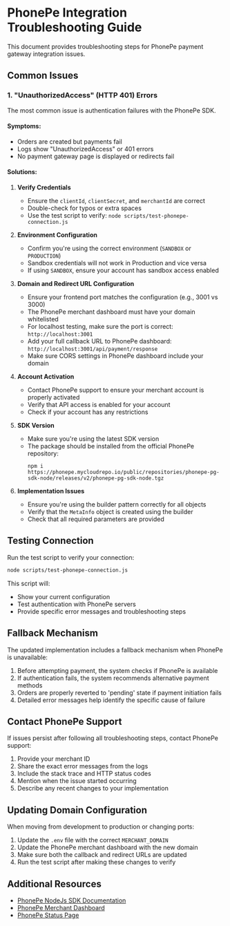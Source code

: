 # PhonePe Integration Troubleshooting Guide

This document provides troubleshooting steps for PhonePe payment gateway integration issues.

## Common Issues

### 1. "UnauthorizedAccess" (HTTP 401) Errors

The most common issue is authentication failures with the PhonePe SDK.

#### Symptoms:

- Orders are created but payments fail
- Logs show "UnauthorizedAccess" or 401 errors
- No payment gateway page is displayed or redirects fail

#### Solutions:

1. **Verify Credentials**

   - Ensure the `clientId`, `clientSecret`, and `merchantId` are correct
   - Double-check for typos or extra spaces
   - Use the test script to verify: `node scripts/test-phonepe-connection.js`

2. **Environment Configuration**

   - Confirm you're using the correct environment (`SANDBOX` or `PRODUCTION`)
   - Sandbox credentials will not work in Production and vice versa
   - If using `SANDBOX`, ensure your account has sandbox access enabled

3. **Domain and Redirect URL Configuration**

   - Ensure your frontend port matches the configuration (e.g., 3001 vs 3000)
   - The PhonePe merchant dashboard must have your domain whitelisted
   - For localhost testing, make sure the port is correct: `http://localhost:3001`
   - Add your full callback URL to PhonePe dashboard: `http://localhost:3001/api/payment/response`
   - Make sure CORS settings in PhonePe dashboard include your domain

4. **Account Activation**

   - Contact PhonePe support to ensure your merchant account is properly activated
   - Verify that API access is enabled for your account
   - Check if your account has any restrictions

5. **SDK Version**

   - Make sure you're using the latest SDK version
   - The package should be installed from the official PhonePe repository:
     ```
     npm i https://phonepe.mycloudrepo.io/public/repositories/phonepe-pg-sdk-node/releases/v2/phonepe-pg-sdk-node.tgz
     ```

6. **Implementation Issues**
   - Ensure you're using the builder pattern correctly for all objects
   - Verify that the `MetaInfo` object is created using the builder
   - Check that all required parameters are provided

## Testing Connection

Run the test script to verify your connection:

```bash
node scripts/test-phonepe-connection.js
```

This script will:

- Show your current configuration
- Test authentication with PhonePe servers
- Provide specific error messages and troubleshooting steps

## Fallback Mechanism

The updated implementation includes a fallback mechanism when PhonePe is unavailable:

1. Before attempting payment, the system checks if PhonePe is available
2. If authentication fails, the system recommends alternative payment methods
3. Orders are properly reverted to 'pending' state if payment initiation fails
4. Detailed error messages help identify the specific cause of failure

## Contact PhonePe Support

If issues persist after following all troubleshooting steps, contact PhonePe support:

1. Provide your merchant ID
2. Share the exact error messages from the logs
3. Include the stack trace and HTTP status codes
4. Mention when the issue started occurring
5. Describe any recent changes to your implementation

## Updating Domain Configuration

When moving from development to production or changing ports:

1. Update the `.env` file with the correct `MERCHANT_DOMAIN`
2. Update the PhonePe merchant dashboard with the new domain
3. Make sure both the callback and redirect URLs are updated
4. Run the test script after making these changes to verify

## Additional Resources

- [PhonePe NodeJs SDK Documentation](https://developer.phonepe.com/docs/pg-sdk/nodejs/)
- [PhonePe Merchant Dashboard](https://dashboard.phonepe.com/)
- [PhonePe Status Page](https://status.phonepe.com/)
